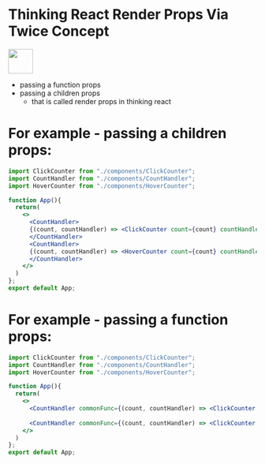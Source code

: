 # Thinking React Render Props Via Twice Concept

<img src="https://upload.wikimedia.org/wikipedia/commons/a/a7/React-icon.svg" width="50" height="50"/>

- passing a function props
- passing a children props
    - that is called render props in thinking react


# For example - passing a children props:  
```jsx
import ClickCounter from "./components/ClickCounter";
import CountHandler from "./components/CountHandler";
import HoverCounter from "./components/HoverCounter";

function App(){
  return(
    <>
      <CountHandler>
      {(count, countHandler) => <ClickCounter count={count} countHandler={countHandler}/>}
      </CountHandler>
      <CountHandler>
      {(count, countHandler) => <HoverCounter count={count} countHandler={countHandler}/>}
      </CountHandler>
    </>
  )
};
export default App;

```
# For example - passing a function props:  

```jsx
import ClickCounter from "./components/ClickCounter";
import CountHandler from "./components/CountHandler";
import HoverCounter from "./components/HoverCounter";

function App(){
  return(
    <>
      <CountHandler commonFunc={(count, countHandler) => <ClickCounter count={count} countHandler={countHandler}/>}/>
     
      <CountHandler commonFunc={(count, countHandler) => <ClickCounter count={count} countHandler={countHandler}/>}/>
    </>
  )
};
export default App;

```